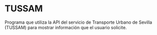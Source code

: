 TUSSAM
======

Programa que utiliza la API del servicio de Transporte Urbano de Sevilla (TUSSAM) para mostrar información que el usuario solicite.
